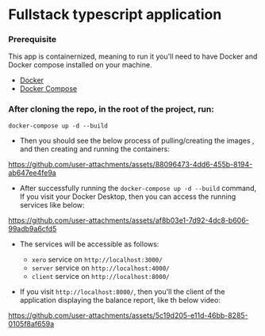 # Fullstack typescript application

### Prerequisite

This app is containernized, meaning to run it you'll need to have Docker and Docker compose installed on your machine.

- [Docker](https://www.docker.com/get-started)
- [Docker Compose](https://docs.docker.com/compose/)

### After cloning the repo, in the root of the project, run:

```
docker-compose up -d --build
```

- Then you should see the below process of pulling/creating the images , and then creating and running the containers:


https://github.com/user-attachments/assets/88096473-4dd6-455b-8194-ab647ee4fe9a


- After successfully running the `docker-compose up -d --build` command, If you visit your Docker Desktop, then you can access the running services like below:


https://github.com/user-attachments/assets/af8b03e1-7d92-4dc8-b606-99adb9a6cfd5


- The services will be accessible as follows:

  - `xero` service on `http://localhost:3000/`
  - `server` service on `http://localhost:4000/`
  - `client` service on `http://localhost:8000/`

- If you visit `http://localhost:8000/`, then you'll the client of the application displaying the balance report, like th below video:



https://github.com/user-attachments/assets/5c19d205-e11d-46bb-8285-0105f8af659a


